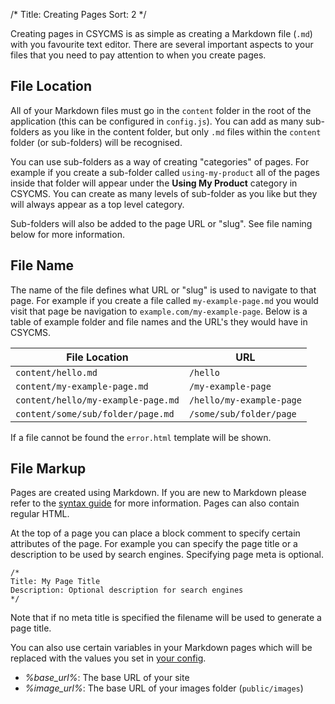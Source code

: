 /*
Title: Creating Pages
Sort: 2
*/

Creating pages in CSYCMS is as simple as creating a Markdown file (`.md`) with you favourite text editor.
There are several important aspects to your files that you need to pay attention to when you create pages.

## File Location

All of your Markdown files must go in the `content` folder in the root of the application (this can be
configured in `config.js`). You can add as many sub-folders as you like in the content folder, but only
`.md` files within the `content` folder (or sub-folders) will be recognised.

You can use sub-folders as a way of creating "categories" of pages. For example if you create a sub-folder
called `using-my-product` all of the pages inside that folder will appear under the **Using My Product**
category in CSYCMS. You can create as many levels of sub-folder as you like but they will always appear
as a top level category.

Sub-folders will also be added to the page URL or "slug". See file naming below for more information.

## File Name

The name of the file defines what URL or "slug" is used to navigate to that page. For example if you create
a file called `my-example-page.md` you would visit that page be navigation to `example.com/my-example-page`.
Below is a table of example folder and file names and the URL's they would have in CSYCMS.

File Location | URL
------------- | -------------
`content/hello.md` | `/hello`
`content/my-example-page.md` | `/my-example-page`
`content/hello/my-example-page.md` | `/hello/my-example-page`
`content/some/sub/folder/page.md` | `/some/sub/folder/page`

If a file cannot be found the `error.html` template will be shown.

## File Markup

Pages are created using Markdown. If you are new to Markdown please refer to the
[syntax guide](http://daringfireball.net/projects/markdown/syntax) for more information. Pages can also
contain regular HTML.

At the top of a page you can place a block comment to specify certain attributes of the page. For example
you can specify the page title or a description to be used by search engines. Specifying page meta is
optional.

    /*
    Title: My Page Title
    Description: Optional description for search engines
    */

Note that if no meta title is specified the filename will be used to generate a page title.

You can also use certain variables in your Markdown pages which will be replaced with the values
you set in [your config](%base_url%/usage/configuration).

* *&#37;base_url&#37;*: The base URL of your site
* *&#37;image_url&#37;*: The base URL of your images folder (`public/images`)
